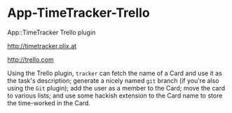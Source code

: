 App-TimeTracker-Trello
======================

App::TimeTracker Trello plugin

http://timetracker.plix.at

http://trello.com

Using the Trello plugin, `tracker` can fetch the name of a Card and use
it as the task's description; generate a nicely named `git` branch
(if you're also using the `Git` plugin); add the user as a member to
the Card; move the card to various lists; and use some hackish
extension to the Card name to store the time-worked in the Card.

